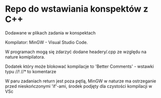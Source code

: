 # Repo do wstawiania konspektów z C++
Dodawane w plikach zadania w konspektach

Kompilator: MinGW - Visual Studio Code.

W programach mogą się zdarzyć dodane headery/.cpp ze względu na nature komipilatora. 

Dodatek który może blokować kompilacje to 'Better Comments' - wstawki typu //! //* to komentarze

W paru zadaniach return jest poza pętlą, MinGW w naturze ma ostrzeganie przed nieskończonymi 'if'-ami, środek podjęty dla czystości kompilacji w VSc
